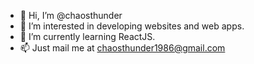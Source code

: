 - 👋 Hi, I’m @chaosthunder
- 👀 I’m interested in developing websites and web apps.
- 🌱 I’m currently learning ReactJS.
- 📫 Just mail me at chaosthunder1986@gmail.com

<!---
chaosthunder/chaosthunder is a ✨ special ✨ repository because its `README.md` (this file) appears on your GitHub profile.
You can click the Preview link to take a look at your changes.
--->

